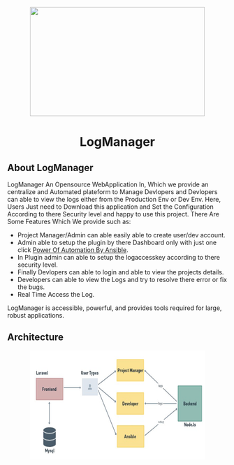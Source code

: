 <p align="center"><a href="https://github.com/Shashwatsingh22/LogManager" target="_blank"><img src="https://previews.123rf.com/images/arctina/arctina1808/arctina180800290/107135241-web-cloud-computing-server-hosting-database-flat-vector-icon-illustration-simple-black-symbol-on-whi.jpg" width="400" height="250"></a></p>
<h1 align="center"> LogManager </h1> 



## About LogManager

LogManager An Opensource WebApplication In, Which we provide an centralize and Automated plateform to Manage Devlopers and Devlopers can able to view the logs either from the Production Env or Dev Env. Here, Users Just need to Download this application and Set the Configuration According to there Security level and happy to use this project. 
There Are Some Features Which We provide such as:

- Project Manager/Admin can able easily able to create user/dev account.
- Admin able to setup the plugin by there Dashboard only with just one click [Power Of Automation By Ansible](https://www.ansible.com/).
- In Plugin admin can able to setup the logaccesskey according to there security level.
- Finally Devlopers can able to login and able to view the projects details.
- Developers can able to view the Logs and try to resolve there error or fix the bugs.
- Real Time Access the Log.

LogManager is accessible, powerful, and provides tools required for large, robust applications.

## Architecture

<p align="center"><a href="https://github.com/Shashwatsingh22/LogManager" target="_blank"><img src="https://raw.githubusercontent.com/Shashwatsingh22/LogManager/main/Arch/Arch_Main.jpeg" width="400" height="250"></a></p>
